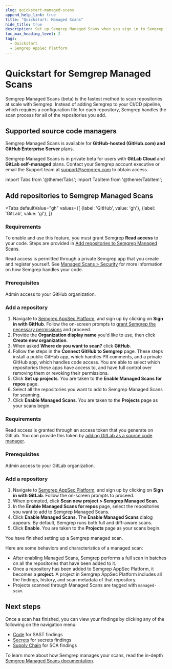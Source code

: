 ```yaml
---
slug: quickstart-managed-scans
append_help_link: true
title: "Quickstart: Managed Scans"
hide_title: true
description: Set up Semgrep Managed Scans when you sign in to Semgrep for the first time.
toc_max_heading_level: 2
tags:
  - Quickstart
  - Semgrep AppSec Platform
---
```


# Quickstart for Semgrep Managed Scans

Semgrep Managed Scans (beta) is the fastest method to scan repositories at scale with Semgrep. Instead of adding Semgrep to your CI/CD pipeline, which requires a configuration file for each repository, Semgrep handles the scan process for all of the repositories you add.

## Supported source code managers

Semgrep Managed Scans is available for **GitHub-hosted (GitHub.com) and GitHub Enterprise Server** plans.

Semgrep Managed Scans is in private beta for users with **GitLab Cloud** and **GitLab self-managed** plans. Contact your Semgrep account executive or email the Support team at [support@semgrep.com](mailto:support@semgrep.com) to obtain access.

import Tabs from '@theme/Tabs';
import TabItem from '@theme/TabItem';

## Add repositories to Semgrep Managed Scans

<Tabs
    defaultValue="gh"
    values={[
    {label: 'GitHub', value: 'gh'},
    {label: 'GitLab', value: 'gl'},
    ]}
>

<TabItem value='gh'>

### Requirements

To enable and use this feature, you must grant Semgrep **Read access** to your code. Steps are provided in [Add repositories to Semgrep Managed Scans](#add-repositories-to-semgrep-managed-scans).

Read access is permitted through a private Semgrep app that you create and register yourself. See [Managed Scans > Security](/deployment/managed-scanning/overview#security) for more information on how Semgrep handles your code.

### Prerequisites

Admin access to your GitHub organization.

### Add a repository

<!-- vale off -->
<!-- Our in-product text reads "repos" -->

1. Navigate to [Semgrep AppSec Platform](https://semgrep.dev/login), and sign up by clicking on **Sign in with GitHub**. Follow the on-screen prompts to [grant Semgrep the necessary permissions](/deployment/checklist/#permissions) and proceed.
1. Provide the **Organization display name** you'd like to use, then click **Create new organization**.
1. When asked **Where do you want to scan?** click **GitHub**.
1. Follow the steps in the **Connect GitHub to Semgrep** page. These steps install a public GitHub app, which handles PR comments, and a private GitHub app, which handles code access. You are able to select which repositories these apps have access to, and have full control over removing them or revoking their permissions.
1. Click **Set up projects**. You are taken to the **Enable Managed Scans for repos** page.
1. Select all the repositories you want to add to Semgrep Managed Scans for scanning.
1. Click **Enable Managed Scans**. You are taken to the **Projects** page as your scans begin.

<!-- vale on -->

</TabItem>
<TabItem value='gl'>

### Requirements

Read access is granted through an access token that you generate on GitLab. You can provide this token by [adding GitLab as a source code manager](/deployment/connect-scm).

### Prerequisites

Admin access to your GitLab organization.

### Add a repository

<!-- vale off -->
1. Navigate to [Semgrep AppSec Platform](https://semgrep.dev/login), and sign up by clicking on **Sign in with GitLab**. Follow the on-screen prompts to proceed.
2. When prompted, click **Scan new project > Semgrep Managed Scan**.
4. In the **Enable Managed Scans for repos** page, select the repositories you want to add to Semgrep Managed Scans.
5. Click **Enable Managed Scans**. The **Enable Managed Scans** dialog appears. By default, Semgrep runs both full and diff-aware scans.
6. Click **Enable**. You are taken to the **Projects** page as your scans begin.
<!-- vale on -->

</TabItem>
</Tabs>

You have finished setting up a Semgrep managed scan.

Here are some behaviors and characteristics of a managed scan:

- After enabling Managed Scans, Semgrep performs a full scan in batches on all the repositories that have been added to it.
- Once a repository has been added to Semgrep AppSec Platform, it becomes a **project**. A project in Semgrep AppSec Platform includes all the findings, history, and scan metadata of that repository.
- Projects scanned through Managed Scans are tagged with `managed-scan`.

## Next steps

Once a scan has finished, you can view your findings by clicking any of the following on the navigation menu:

- [<i class="fas fa-external-link fa-xs"></i>  Code](https://semgrep.dev/orgs/-/findings?tab=open&primary=true) for SAST findings
- [<i class="fas fa-external-link fa-xs"></i> Secrets](https://semgrep.dev/orgs/-/secrets?tab=open&validation_state=confirmed_valid,validation_error,no_validator) for secrets findings
- [<i class="fas fa-external-link fa-xs"></i> Supply Chain](https://semgrep.dev/orgs/-/supply-chain/vulnerabilities?primary=true&tab=open) for SCA findings

To learn more about how Semgrep manages your scans, read the in-depth [Semgrep Managed Scans documentation](/deployment/managed-scanning/overview).
